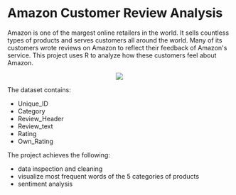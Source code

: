 # Amazon Customer Review Analysis

Amazon is one of the margest online retailers in the world. It sells countless types of products and serves customers all around the world. Many of its customers wrote reviews on Amazon to reflect their feedback of Amazon's service. This project uses R to analyze how these customers feel about Amazon.

<p align = "center">
  <img src = "https://media3.s-nbcnews.com/j/newscms/2020_26/3391986/200623-amazon-al-0810_47f0335770a02be8ee80770a51c02c7a.fit-760w.jpg"
       </p>
  
The dataset contains:
- Unique_ID
- Category
- Review_Header
- Review_text
- Rating
- Own_Rating

The project achieves the following:

- data inspection and cleaning
- visualize most frequent words of the 5 categories of products
- sentiment analysis
